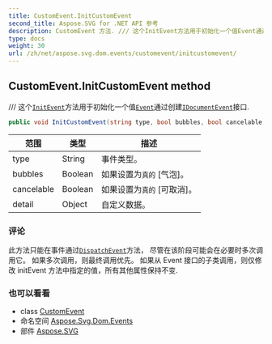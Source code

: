 ```yaml
---
title: CustomEvent.InitCustomEvent
second_title: Aspose.SVG for .NET API 参考
description: CustomEvent 方法. /// 这个InitEvent方法用于初始化一个值Event通过创建IDocumentEvent接口.
type: docs
weight: 30
url: /zh/net/aspose.svg.dom.events/customevent/initcustomevent/
---
```

## CustomEvent.InitCustomEvent method

/// 这个[`InitEvent`](../../event/initevent/)方法用于初始化一个值[`Event`](../../event/)通过创建[`IDocumentEvent`](../../idocumentevent/)接口.

```csharp
public void InitCustomEvent(string type, bool bubbles, bool cancelable, object detail)
```

| 范围 | 类型 | 描述 |
| --- | --- | --- |
| type | String | 事件类型。 |
| bubbles | Boolean | 如果设置为`真的` [气泡]。 |
| cancelable | Boolean | 如果设置为`真的` [可取消]。 |
| detail | Object | 自定义数据。 |

### 评论

此方法只能在事件通过[`DispatchEvent`](../../ieventtarget/dispatchevent/)方法， 尽管在该阶段可能会在必要时多次调用它。 如果多次调用，则最终调用优先。 如果从 Event 接口的子类调用，则仅修改 initEvent 方法中指定的值，所有其他属性保持不变.

### 也可以看看

* class [CustomEvent](../)
* 命名空间 [Aspose.Svg.Dom.Events](../../customevent/)
* 部件 [Aspose.SVG](../../../)


